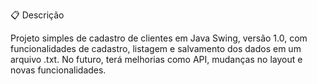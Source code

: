 📋 Descrição

Projeto simples de cadastro de clientes em Java Swing, versão 1.0, com funcionalidades de cadastro, listagem e salvamento dos dados em um arquivo .txt. No futuro, terá melhorias como API, mudanças no layout e novas funcionalidades.
